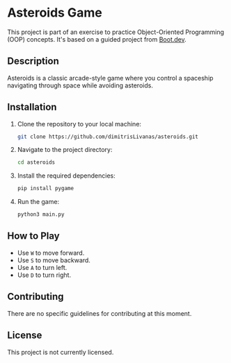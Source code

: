 # Asteroids Game

This project is part of an exercise to practice Object-Oriented Programming (OOP) concepts. It's based on a guided project from [Boot.dev](https://boot.dev).

## Description

Asteroids is a classic arcade-style game where you control a spaceship navigating through space while avoiding asteroids.

## Installation

1. Clone the repository to your local machine:
    ```bash
    git clone https://github.com/dimitrisLivanas/asteroids.git
    ```
2. Navigate to the project directory:
    ```bash
    cd asteroids
    ```
3. Install the required dependencies:
    ```bash
    pip install pygame
    ```
4. Run the game:
    ```bash
    python3 main.py
    ```

## How to Play

- Use `W` to move forward.
- Use `S` to move backward.
- Use `A` to turn left.
- Use `D` to turn right.

## Contributing

There are no specific guidelines for contributing at this moment.

## License

This project is not currently licensed.
